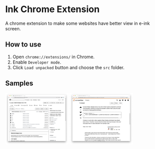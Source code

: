 # Ink Chrome Extension

A chrome extension to make some websites have better view in e-ink screen.

## How to use

1. Open `chrome://extensions/` in Chrome.
2. Enable `Developer mode`.
3. Click `Load unpacked` button and choose the `src` folder.

## Samples

<img src="images/github.png" width="200" title="github.com">
<img src="images/stackoverflow.png" width="200" title="stackoverflow.com">
